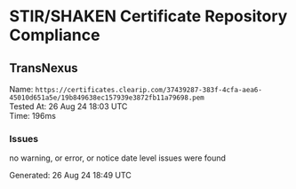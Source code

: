 # STIR/SHAKEN Certificate Repository Compliance

## TransNexus

Name: `https://certificates.clearip.com/37439287-383f-4cfa-aea6-45010d651a5e/19b849638ec157939e3872fb11a79698.pem`\
Tested At: 26 Aug 24 18:03 UTC\
Time: 196ms

### Issues

no warning, or error, or notice date level issues were found

Generated: 26 Aug 24 18:49 UTC